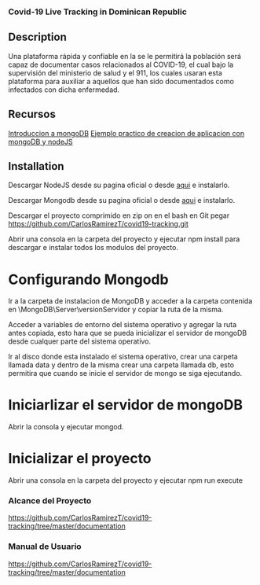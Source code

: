 ### Covid-19 Live Tracking in Dominican Republic

## Description

Una plataforma rápida y confiable en la se le permitirá la población será capaz de documentar casos relacionados al COVID-19, el cual bajo la supervisión del ministerio de salud y el 911, los cuales usaran esta plataforma para auxiliar a aquellos que han sido documentados como infectados con dicha enfermedad.

## Recursos

[Introduccion a mongoDB](https://www.youtube.com/watch?v=lWMemPN9t6Q)
[Ejemplo practico de creacion de aplicacion con mongoDB y nodeJS](https://www.youtube.com/watch?v=aNYX2F1RX-s)


## Installation
Descargar NodeJS desde su pagina oficial o desde [aqui](https://nodejs.org/es/) e instalarlo.

Descargar Mongodb desde su pagina oficial o desde [aqui](https://www.mongodb.com/download-center) e instalarlo.

Descargar el proyecto comprimido en zip on en el bash en Git pegar https://github.com/CarlosRamirezT/covid19-tracking.git

Abrir una consola en la carpeta del proyecto y ejecutar npm install  para descargar e instalar todos los modulos del proyecto.

# Configurando Mongodb
Ir a la carpeta de instalacion de MongoDB y acceder a la carpeta contenida en \MongoDB\Server\versionServidor y copiar la ruta de la misma.

Acceder a variables de entorno del sistema operativo y agregar la ruta antes copiada, esto hara que se pueda inicializar el servidor de mongoDB desde cualquer parte del sistema operativo.

Ir al disco donde esta instalado el sistema operativo, crear una carpeta llamada data y dentro de la misma crear una carpeta llamada db, esto permitira que cuando se inicie el servidor de mongo se siga ejecutando.

# Iniciarlizar el servidor de mongoDB
Abrir la consola y ejecutar mongod. 

# Inicializar el proyecto
Abrir una consola en la carpeta del proyecto y ejecutar npm run execute

### Alcance del Proyecto

https://github.com/CarlosRamirezT/covid19-tracking/tree/master/documentation

### Manual de Usuario

https://github.com/CarlosRamirezT/covid19-tracking/tree/master/documentation



